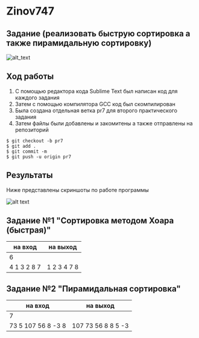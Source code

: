 # Zinov747

## Задание (реализовать быструю сортировка а также пирамидальную сортировку)
![alt_text](https://i.ibb.co/NTGLfN6/2.png)
## Ход работы
1. С помощью редактора кода Sublime Text был написан код для каждого задания
2. Затем с помощью компилятора GCC код был скомпилирован
3. Была создана отдельная ветка pr7 для второго практического задания
4. Затем файлы были добавлены и закомитены а также отправлены на репозиторий
```
$ git checkout -b pr7
$ git add .
$ git commit -m
$ git push -u origin pr7
```
## Результаты
Ниже представлены скриншоты по работе программы

![alt text](https://pp.userapi.com/c855220/v855220136/2220d/qW1xoc0M3n0.jpg)

## Задание №1 "Сортировка методом Хоара (быстрая)"

| на вход        |  на выход     | 
| -------------- |:-------------:| 
| 6              |               |
| 4 1 3 2 8 7    |1 2 3 4 7 8    | 

## Задание №2 "Пирамидальная сортировка"

| на вход          |  на выход         | 
| -----------------|:-----------------:| 
| 7                |                   |
|73 5 107 56 8 -3 8|107 73 56 8 8 5 -3 |

